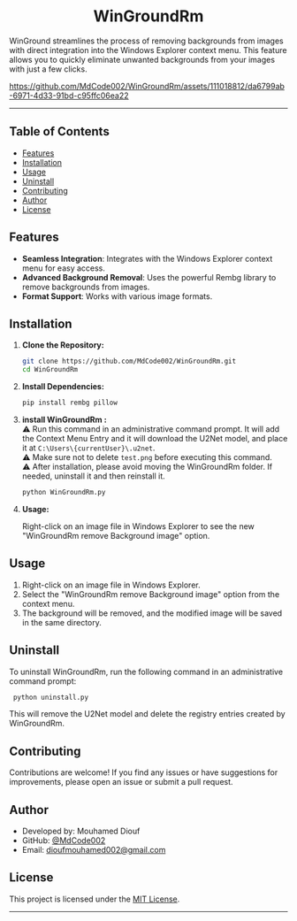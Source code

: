 <h1 align="center">
WinGroundRm
</h1>



WinGround streamlines the process of removing backgrounds from images with direct integration into the Windows Explorer context menu. This feature allows you to quickly eliminate unwanted backgrounds from your images with just a few clicks.

https://github.com/MdCode002/WinGroundRm/assets/111018812/da6799ab-6971-4d33-91bd-c95ffc06ea22


---

## Table of Contents
- [Features](#features)
- [Installation](#installation)
- [Usage](#usage)
- [Uninstall](#Uninstall)
- [Contributing](#contributing)
- [Author](#Author)
- [License](#license)

  

## Features

- **Seamless Integration**: Integrates with the Windows Explorer context menu for easy access.
- **Advanced Background Removal**: Uses the powerful Rembg library to remove backgrounds from images.
- **Format Support**: Works with various image formats.

## Installation

1. **Clone the Repository:**

    ```bash
    git clone https://github.com/MdCode002/WinGroundRm.git
    cd WinGroundRm
    ```

2. **Install Dependencies:**

    ```bash
    pip install rembg pillow
    ```

3. **install WinGroundRm :**<br>
 ⚠️ Run this command in an administrative command prompt. It will add the Context Menu Entry and it will download the U2Net model, and place it at `C:\Users\{currentUser}\.u2net`.<br>
⚠️ Make sure not to delete `test.png` before executing this command.<br>
 ⚠️ After installation, please avoid moving the WinGroundRm folder. If needed, uninstall it and then reinstall it.
   

    ```bash
    python WinGroundRm.py
    ```

5. **Usage:**

    Right-click on an image file in Windows Explorer to see the new "WinGroundRm remove Background image" option.

## Usage

1. Right-click on an image file in Windows Explorer.
2. Select the "WinGroundRm remove Background image" option from the context menu.
3. The background will be removed, and the modified image will be saved in the same directory.
   


## Uninstall

To uninstall WinGroundRm, run the following command in an administrative command prompt:

   ```bash
    python uninstall.py

   ```
This will remove the U2Net model and delete the registry entries created by WinGroundRm.



## Contributing

Contributions are welcome! If you find any issues or have suggestions for improvements, please open an issue or submit a pull request.

## Author
- Developed by: Mouhamed Diouf
- GitHub: [@MdCode002](https://github.com/MdCode002)
- Email: dioufmouhamed002@gmail.com

## License

This project is licensed under the [MIT License](LICENSE).

---

